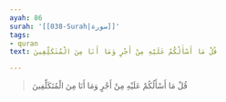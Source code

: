 ```yaml
---
ayah: 86
surah: '[[038-Surah|سورة]]'
tags:
- quran
text: قُلْ مَا أَسْأَلُكُمْ عَلَيْهِ مِنْ أَجْرٍ وَمَا أَنَا مِنَ الْمُتَكَلِّفِينَ

---
```

> قُلْ مَا أَسْأَلُكُمْ عَلَيْهِ مِنْ أَجْرٍ وَمَا أَنَا مِنَ الْمُتَكَلِّفِينَ
